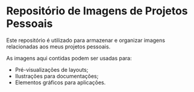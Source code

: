 # Repositório de Imagens de Projetos Pessoais

Este repositório é utilizado para armazenar e organizar imagens relacionadas aos meus projetos pessoais.

As imagens aqui contidas podem ser usadas para:

- Pré-visualizações de layouts;
- Ilustrações para documentações;
- Elementos gráficos para aplicações.

